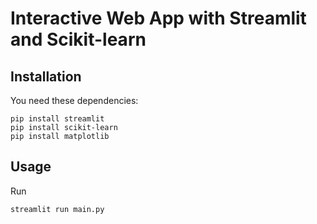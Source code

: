 # Interactive Web App with Streamlit and Scikit-learn

## Installation
You need these dependencies:
```console
pip install streamlit
pip install scikit-learn
pip install matplotlib
```

## Usage
Run
```console
streamlit run main.py
```